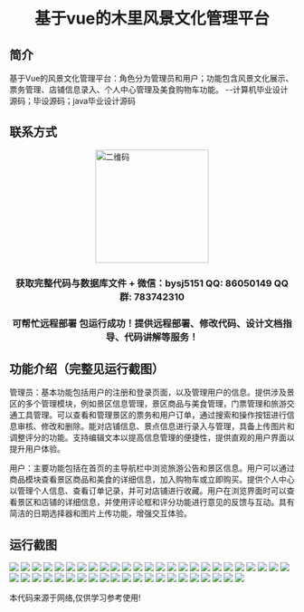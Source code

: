 <p><h1 align="center">基于vue的木里风景文化管理平台</h1></p>

## 简介
基于Vue的风景文化管理平台：角色分为管理员和用户；功能包含风景文化展示、票务管理、店铺信息录入、个人中心管理及美食购物车功能。    --计算机毕业设计源码；毕设源码；java毕业设计源码


## 联系方式
<img src="https://bs-1329754181.cos.ap-shanghai.myqcloud.com/wx.jpg" alt="二维码" style="display: block; margin: 0 auto;" width="200px">
<p><h3 align="center">获取完整代码与数据库文件 + 微信：bysj5151 QQ: 86050149 QQ群: 783742310</h3></p>
<p><h3 align="center">可帮忙远程部署 包运行成功！提供远程部署、修改代码、设计文档指导、代码讲解等服务！</h3></p>

## 功能介绍（完整见运行截图）
管理员：基本功能包括用户的注册和登录页面，以及管理用户的信息。提供涉及景区的多个管理模块，例如景区信息管理，景区商品与美食管理，门票管理和旅游交通工具管理。可以查看和管理景区的票务和用户订单，通过搜索和操作按钮进行信息审核、修改和删除。能对店铺信息、景点信息进行录入与管理，具备上传图片和调整评分的功能。支持编辑文本以提高信息管理的便捷性，提供直观的用户界面以提升用户体验。

用户：主要功能包括在首页的主导航栏中浏览旅游公告和景区信息。用户可以通过商品模块查看景区商品和美食的详细信息，加入购物车或立即购买。提供个人中心以管理个人信息、查看订单记录，并可对店铺进行收藏。用户在浏览界面时可以查看景区和店铺的详细信息，并使用评论框和评分功能进行意见的反馈与互动。具有简洁的日期选择器和图片上传功能，增强交互体验。


## 运行截图
![](https://bs-1329754181.cos.ap-shanghai.myqcloud.com/ssm/MuliSceneryCultureManagementPlatform/img/001.jpg)
![](https://bs-1329754181.cos.ap-shanghai.myqcloud.com/ssm/MuliSceneryCultureManagementPlatform/img/002.jpg)
![](https://bs-1329754181.cos.ap-shanghai.myqcloud.com/ssm/MuliSceneryCultureManagementPlatform/img/003.jpg)
![](https://bs-1329754181.cos.ap-shanghai.myqcloud.com/ssm/MuliSceneryCultureManagementPlatform/img/004.jpg)
![](https://bs-1329754181.cos.ap-shanghai.myqcloud.com/ssm/MuliSceneryCultureManagementPlatform/img/005.jpg)
![](https://bs-1329754181.cos.ap-shanghai.myqcloud.com/ssm/MuliSceneryCultureManagementPlatform/img/006.jpg)
![](https://bs-1329754181.cos.ap-shanghai.myqcloud.com/ssm/MuliSceneryCultureManagementPlatform/img/007.jpg)
![](https://bs-1329754181.cos.ap-shanghai.myqcloud.com/ssm/MuliSceneryCultureManagementPlatform/img/008.jpg)
![](https://bs-1329754181.cos.ap-shanghai.myqcloud.com/ssm/MuliSceneryCultureManagementPlatform/img/009.jpg)
![](https://bs-1329754181.cos.ap-shanghai.myqcloud.com/ssm/MuliSceneryCultureManagementPlatform/img/010.jpg)
![](https://bs-1329754181.cos.ap-shanghai.myqcloud.com/ssm/MuliSceneryCultureManagementPlatform/img/011.jpg)
![](https://bs-1329754181.cos.ap-shanghai.myqcloud.com/ssm/MuliSceneryCultureManagementPlatform/img/012.jpg)
![](https://bs-1329754181.cos.ap-shanghai.myqcloud.com/ssm/MuliSceneryCultureManagementPlatform/img/013.jpg)
![](https://bs-1329754181.cos.ap-shanghai.myqcloud.com/ssm/MuliSceneryCultureManagementPlatform/img/014.jpg)
![](https://bs-1329754181.cos.ap-shanghai.myqcloud.com/ssm/MuliSceneryCultureManagementPlatform/img/015.jpg)
![](https://bs-1329754181.cos.ap-shanghai.myqcloud.com/ssm/MuliSceneryCultureManagementPlatform/img/016.jpg)
![](https://bs-1329754181.cos.ap-shanghai.myqcloud.com/ssm/MuliSceneryCultureManagementPlatform/img/017.jpg)
![](https://bs-1329754181.cos.ap-shanghai.myqcloud.com/ssm/MuliSceneryCultureManagementPlatform/img/018.jpg)
![](https://bs-1329754181.cos.ap-shanghai.myqcloud.com/ssm/MuliSceneryCultureManagementPlatform/img/019.jpg)
![](https://bs-1329754181.cos.ap-shanghai.myqcloud.com/ssm/MuliSceneryCultureManagementPlatform/img/020.jpg)
![](https://bs-1329754181.cos.ap-shanghai.myqcloud.com/ssm/MuliSceneryCultureManagementPlatform/img/021.jpg)
![](https://bs-1329754181.cos.ap-shanghai.myqcloud.com/ssm/MuliSceneryCultureManagementPlatform/img/022.jpg)
![](https://bs-1329754181.cos.ap-shanghai.myqcloud.com/ssm/MuliSceneryCultureManagementPlatform/img/023.jpg)
![](https://bs-1329754181.cos.ap-shanghai.myqcloud.com/ssm/MuliSceneryCultureManagementPlatform/img/024.jpg)
![](https://bs-1329754181.cos.ap-shanghai.myqcloud.com/ssm/MuliSceneryCultureManagementPlatform/img/025.jpg)
![](https://bs-1329754181.cos.ap-shanghai.myqcloud.com/ssm/MuliSceneryCultureManagementPlatform/img/026.jpg)
![](https://bs-1329754181.cos.ap-shanghai.myqcloud.com/ssm/MuliSceneryCultureManagementPlatform/img/027.jpg)
![](https://bs-1329754181.cos.ap-shanghai.myqcloud.com/ssm/MuliSceneryCultureManagementPlatform/img/028.jpg)
![](https://bs-1329754181.cos.ap-shanghai.myqcloud.com/ssm/MuliSceneryCultureManagementPlatform/img/029.jpg)
![](https://bs-1329754181.cos.ap-shanghai.myqcloud.com/ssm/MuliSceneryCultureManagementPlatform/img/030.jpg)
![](https://bs-1329754181.cos.ap-shanghai.myqcloud.com/ssm/MuliSceneryCultureManagementPlatform/img/031.jpg)
![](https://bs-1329754181.cos.ap-shanghai.myqcloud.com/ssm/MuliSceneryCultureManagementPlatform/img/032.jpg)
![](https://bs-1329754181.cos.ap-shanghai.myqcloud.com/ssm/MuliSceneryCultureManagementPlatform/img/033.jpg)
![](https://bs-1329754181.cos.ap-shanghai.myqcloud.com/ssm/MuliSceneryCultureManagementPlatform/img/034.jpg)
![](https://bs-1329754181.cos.ap-shanghai.myqcloud.com/ssm/MuliSceneryCultureManagementPlatform/img/035.jpg)
![](https://bs-1329754181.cos.ap-shanghai.myqcloud.com/ssm/MuliSceneryCultureManagementPlatform/img/036.jpg)
![](https://bs-1329754181.cos.ap-shanghai.myqcloud.com/ssm/MuliSceneryCultureManagementPlatform/img/037.jpg)
![](https://bs-1329754181.cos.ap-shanghai.myqcloud.com/ssm/MuliSceneryCultureManagementPlatform/img/038.jpg)
![](https://bs-1329754181.cos.ap-shanghai.myqcloud.com/ssm/MuliSceneryCultureManagementPlatform/img/039.jpg)
![](https://bs-1329754181.cos.ap-shanghai.myqcloud.com/ssm/MuliSceneryCultureManagementPlatform/img/040.jpg)
![](https://bs-1329754181.cos.ap-shanghai.myqcloud.com/ssm/MuliSceneryCultureManagementPlatform/img/041.jpg)
![](https://bs-1329754181.cos.ap-shanghai.myqcloud.com/ssm/MuliSceneryCultureManagementPlatform/img/042.jpg)
![](https://bs-1329754181.cos.ap-shanghai.myqcloud.com/ssm/MuliSceneryCultureManagementPlatform/img/043.jpg)
![](https://bs-1329754181.cos.ap-shanghai.myqcloud.com/ssm/MuliSceneryCultureManagementPlatform/img/044.jpg)
![](https://bs-1329754181.cos.ap-shanghai.myqcloud.com/ssm/MuliSceneryCultureManagementPlatform/img/045.jpg)
![](https://bs-1329754181.cos.ap-shanghai.myqcloud.com/ssm/MuliSceneryCultureManagementPlatform/img/046.jpg)

<p>本代码来源于网络,仅供学习参考使用!</p>

